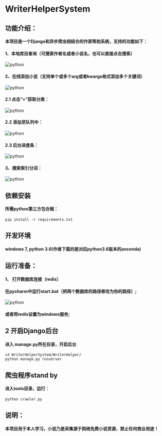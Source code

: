 ﻿
# WriterHelperSystem

## 功能介绍：
#### 本项目是一个Django和异步爬虫相结合的作家帮助系统，支持的功能如下：
#### 1、本地库目查询（可搜索作者名或者小说名，也可以直接点击搜索）
![python](https://github.com/zhu733756/WriterHelperSystem/tree/master/Src/1.png)
#### 2、在线添加小说（支持单个或多个arg或者kwargs格式添加多个关键词）
![python](https://github.com/zhu733756/WriterHelperSystem/tree/master/Src/2.png)
#### 2.1 点击“+”获取分类：
![python](https://github.com/zhu733756/WriterHelperSystem/tree/master/Src/3.png)
#### 2.2 添加至队列中：
![python](https://github.com/zhu733756/WriterHelperSystem/tree/master/Src/4.png)
#### 2.3 后台进度条：
![python](https://github.com/zhu733756/WriterHelperSystem/tree/master/Src/5.png)
#### 3、搜索索引分词：
![python](https://github.com/zhu733756/WriterHelperSystem/tree/master/Src/6.png)

## 依赖安装
#### 所需python第三方包合辑：
```
pip install -r requirements.txt
```

## 开发环境
#### windows 7, python 3.6(作者下载的是对应python3.6版本的anconda)

## 运行准备：
#### 1、 打开数据库连接（redis）
#### 在pycharm中运行start.bat（把两个数据库的路径修改为你的路径）;
![python](https://github.com/zhu733756/WebSpider/blob/spiders/source/7.png)
#### 或者将redis设置为windows服务;

## 2 开启Django后台
#### 进入 manage.py所在目录，开启后台
```
cd WriterHelperSystem/WriterHelper/
python manage.py runserver
```

## 爬虫程序stand by
#### 进入tools目录，运行：
```
python crawler.py
```

## 说明：
#### 本项目用于本人学习，小说乃是采集源于网络免费小说资源，禁止任何商业用途！
